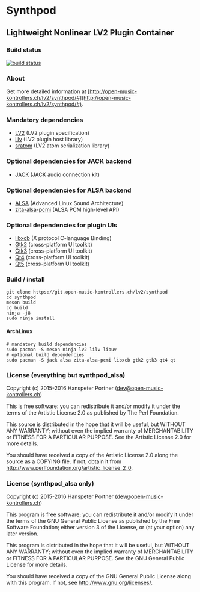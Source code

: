 # Synthpod

## Lightweight Nonlinear LV2 Plugin Container

### Build status

[![build status](https://gitlab.com/OpenMusicKontrollers/synthpod/badges/master/build.svg)](https://gitlab.com/OpenMusicKontrollers/synthpod/commits/master)

### About

Get more detailed information at [http://open-music-kontrollers.ch/lv2/synthpod/#](http://open-music-kontrollers.ch/lv2/synthpod/#).

### Mandatory dependencies

* [LV2](http://lv2plug.in) (LV2 plugin specification)
* [lilv](http://drobilla.net/software/lilv/) (LV2 plugin host library)
* [sratom](http://drobilla.net/software/sratom/) (LV2 atom serialization library)

### Optional dependencies for JACK backend

* [JACK](http://jackaudio.org/) (JACK audio connection kit)

### Optional dependencies for ALSA backend

* [ALSA](http://alsa-project.org) (Advanced Linux Sound Architecture)
* [zita-alsa-pcmi](http://kokkinizita.linuxaudio.org/linuxaudio/) (ALSA PCM high-level API)

### Optional dependencies for plugin UIs

* [libxcb](https://xcb.freedesktop.org/) (X protocol C-language Binding)
* [Gtk2](http://www.gtk.org/) (cross-platform UI toolkit)
* [Gtk3](http://www.gtk.org/) (cross-platform UI toolkit)
* [Qt4](https://www.qt.io/) (cross-platform UI toolkit)
* [Qt5](https://www.qt.io/) (cross-platform UI toolkit)

### Build / install

	git clone https://git.open-music-kontrollers.ch/lv2/synthpod
	cd synthpod 
	meson build
	cd build
	ninja -j8
	sudo ninja install

#### ArchLinux

	# mandatory build dependencies
	sudo pacman -S meson ninja lv2 lilv libuv
	# optional build dependencies
	sudo pacman -S jack alsa zita-alsa-pcmi libxcb gtk2 gtk3 qt4 qt

### License (everything but synthpod\_alsa)

Copyright (c) 2015-2016 Hanspeter Portner (dev@open-music-kontrollers.ch)

This is free software: you can redistribute it and/or modify
it under the terms of the Artistic License 2.0 as published by
The Perl Foundation.

This source is distributed in the hope that it will be useful,
but WITHOUT ANY WARRANTY; without even the implied warranty of
MERCHANTABILITY or FITNESS FOR A PARTICULAR PURPOSE. See the
Artistic License 2.0 for more details.

You should have received a copy of the Artistic License 2.0
along the source as a COPYING file. If not, obtain it from
<http://www.perlfoundation.org/artistic_license_2_0>.

### License (synthpod\_alsa only)

Copyright (c) 2015-2016 Hanspeter Portner (dev@open-music-kontrollers.ch)

This program is free software; you can redistribute it and/or modify
it under the terms of the GNU General Public License as published by
the Free Software Foundation; either version 3 of the License, or
(at your option) any later version.

This program is distributed in the hope that it will be useful,
but WITHOUT ANY WARRANTY; without even the implied warranty of
MERCHANTABILITY or FITNESS FOR A PARTICULAR PURPOSE.  See the
GNU General Public License for more details.

You should have received a copy of the GNU General Public License
along with this program. If not, see <http://www.gnu.org/licenses/>.
